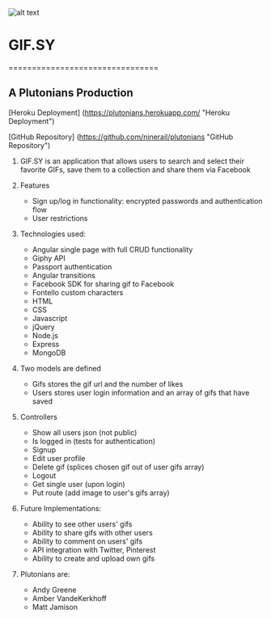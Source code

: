 ![alt text](https://github.com/ninerail/plutonians/tree/master/public/images/Logo.jpg "Logo Title Text 1")

# GIF.SY
================================
## A Plutonians Production

[Heroku Deployment] (https://plutonians.herokuapp.com/ "Heroku Deployment")

[GitHub Repository] (https://github.com/ninerail/plutonians "GitHub Repository")

1. GIF.SY is an application that allows users to search and select their favorite GIFs, save them to a collection and share them via Facebook

2. Features
	* Sign up/log in functionality: encrypted passwords and authentication flow
	* User restrictions

3. Technologies used:
	* Angular single page with full CRUD functionality
	* Giphy API
	* Passport authentication
	* Angular transitions
	* Facebook SDK for sharing gif to Facebook
	* Fontello custom characters
	* HTML
	* CSS
	* Javascript
	* jQuery
	* Node.js
	* Express
	* MongoDB


4. Two models are defined
	* Gifs stores the gif url and the number of likes
	* Users stores user login information and an array of gifs that have saved

5. Controllers
	* Show all users json (not public)
	* Is logged in (tests for authentication)
	* Signup
	* Edit user profile
	* Delete gif (splices chosen gif out of user gifs array)
	* Logout
	* Get single user (upon login)
	* Put route (add image to user's gifs array)

6. Future Implementations:
	* Ability to see other users' gifs
	* Ability to share gifs with other users
	* Ability to comment on users' gifs
	* API integration with Twitter, Pinterest
	* Ability to create and upload own gifs

7.	Plutonians are:
	* Andy Greene
	* Amber VandeKerkhoff
	* Matt Jamison


